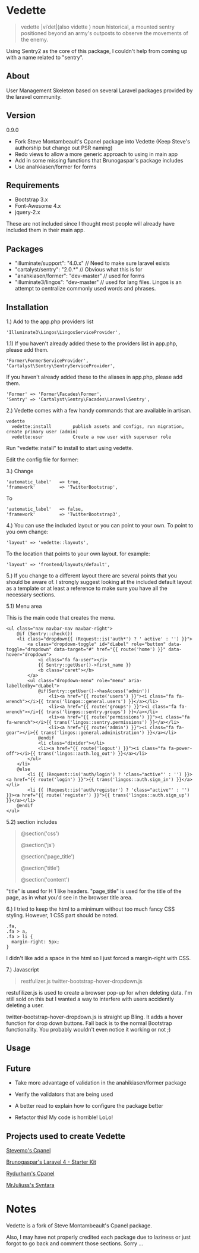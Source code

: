Vedette
=======

> vedette |viˈdet|(also vidette )
> noun
> historical, a mounted sentry positioned beyond an army's outposts to observe the movements of the enemy.


Using Sentry2 as the core of this package, I couldn't help from coming up with a name related to "sentry".


## About
User Management Skeleton based on several Laravel packages provided by the laravel community.


## Version
0.9.0

* Fork Steve Montambeault's Cpanel package into Vedette (Keep Steve's authorship but change out PSR naming)
* Redo views to allow a more generic approach to using in main app
* Add in some missing functions that Brunogaspar's package includes
* Use anahkiasen/former for forms


## Requirements
* Bootstrap 3.x
* Font-Awesome 4.x
* jquery-2.x

These are not included since I thought most people will already have included them in their main app.


## Packages
* "illuminate/support": "4.0.x"      // Need to make sure laravel exists
* "cartalyst/sentry": "2.0.*"        // Obvious what this is for
* "anahkiasen/former": "dev-master"  // used for forms
* "illuminate3/lingos": "dev-master" // used for lang files. Lingos is an attempt to centralize commonly used words and phrases.


## Installation

1.)
Add to the app.php providers list

```
'Illuminate3\Lingos\LingosServiceProvider',
```


1.1)
If you haven't already added these to the providers list in app.php, please add them.

```
'Former\FormerServiceProvider',
'Cartalyst\Sentry\SentryServiceProvider',
```

If you haven't already added these to the aliases in app.php, please add them.

```
'Former' => 'Former\Facades\Former',
'Sentry' => 'Cartalyst\Sentry\Facades\Laravel\Sentry',
```

2.)
Vedette comes with a few handy commands that are available in artisan.

```
vedette
  vedette:install        publish assets and configs, run migration, create primary user (admin)
  vedette:user           Create a new user with superuser role
```

Run "vedette:install" to install to start using vedette.

Edit the config file for former:

3.)
Change

```
'automatic_label'   => true,
'framework'         => 'TwitterBootstrap',
```

To

```
'automatic_label'   => false,
'framework'         => 'TwitterBootstrap3',
```

4.)
You can use the included layout or you can point to your own.
To point to you own change:

```
'layout' => 'vedette::layouts',
```

To the location that points to your own layout. for example:

```
'layout' => 'frontend/layouts/default',
```

5.)
If you change to a different layout there are several points that you should be aware of.
I strongly suggest looking at the included default layout as a template or at least a reference
to make sure you have all the necessary sections.

5.1)
Menu area

This is the main code that creates the menu.

```
<ul class="nav navbar-nav navbar-right">
	@if (Sentry::check())
	<li class="dropdown{{ (Request::is('auth*') ? ' active' : '') }}">
		<a class="dropdown-toggle" id="dLabel" role="button" data-toggle="dropdown" data-target="#" href="{{ route('home') }}" data-hover="dropdown">
			<i class="fa fa-user"></i>
			{{ Sentry::getUser()->first_name }}
			<b class="caret"></b>
		</a>
		<ul class="dropdown-menu" role="menu" aria-labelledby="dLabel">
			@if(Sentry::getUser()->hasAccess('admin'))
				<li><a href="{{ route('users') }}"><i class="fa fa-wrench"></i>{{ trans('lingos::general.users') }}</a></li>
				<li><a href="{{ route('groups') }}"><i class="fa fa-wrench"></i>{{ trans('lingos::sentry.groups') }}</a></li>
				<li><a href="{{ route('permissions') }}"><i class="fa fa-wrench"></i>{{ trans('lingos::sentry.permissions') }}</a></li>
				<li><a href="{{ route('admin') }}"><i class="fa fa-gear"></i>{{ trans('lingos::general.administration') }}</a></li>
			@endif
			<li class="divider"></li>
			<li><a href="{{ route('logout') }}"><i class="fa fa-power-off"></i>{{ trans('lingos::auth.log_out') }}</a></li>
		</ul>
	</li>
	@else
		<li {{ (Request::is('auth/login') ? 'class="active"' : '') }}><a href="{{ route('login') }}">{{ trans('lingos::auth.sign_in') }}</a></li>
		<li {{ (Request::is('auth/register') ? 'class="active"' : '') }}><a href="{{ route('register') }}">{{ trans('lingos::auth.sign_up') }}</a></li>
	@endif
</ul>
```

5.2)
section includes

> @section('css')
>
> @section('js')
>
> @section('page_title')
>
> @section('title')
>
> @section('content')

"title" is used for H 1 like headers.
"page_title" is used for the title of the page, as in what you'd see in the browser title area.

6.)
I tried to keep the html to a minimum without too much fancy CSS styling. However, 1 CSS part should be noted.

```
.fa,
.fa > a,
.fa > li {
  margin-right: 5px;
}
```

I didn't like add a space in the html so I just forced a margin-right with CSS.

7.)
Javascript

> restfulizer.js
> twitter-bootstrap-hover-dropdown.js

restufilizer.js is used to create a browser pop-up for when deleting data. I'm still sold on this but I
wanted a way to interfere with users accidently deleting a user.

twitter-bootstrap-hover-dropdown.js is straight up Bling. It adds a hover function for drop down buttons. Fall back
is to the normal Bootstrap functionality. You probably wouldn't even notice it working or not ;)


## Usage


## Future
* Take more advantage of validation in the anahikiasen/former package
* Verify the validators that are being used
* A better read to explain how to configure the package better

* Refactor this! My code is horrible! LoLo!


## Projects used to create Vedette
[Stevemo's Cpanel](https://github.com/stevemo/cpanel "Stevemo's Cpanel")

[Brunogaspar's Laravel 4 - Starter Kit](https://github.com/brunogaspar/laravel4-starter-kit "Brunogaspar's Laravel 4 - Starter Kit")

[Rydurham's Cpanel](https://github.com/rydurham/L4withSentry "Rydurham's L4withSentry")

[MrJuliuss's Syntara](https://github.com/MrJuliuss/syntara "MrJuliuss's Syntara")


# Notes
Vedette is a fork of Steve Montambeault's Cpanel package.

Also, I may have not properly credited each package due to laziness or just forgot to go back and comment those sections.
Sorry ...

